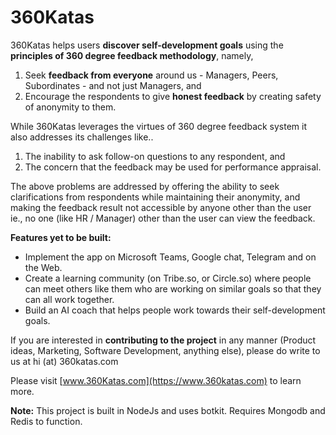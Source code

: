 # 360Katas

360Katas helps users **discover self-development goals** using the **principles of 360 degree feedback methodology**, namely, 
1. Seek **feedback from everyone** around us - Managers, Peers, Subordinates - and not just Managers, and 
2. Encourage the respondents to give **honest feedback** by creating safety of anonymity to them. 

While 360Katas leverages the virtues of 360 degree feedback system it also addresses its challenges like..
1. The inability to ask follow-on questions to any respondent, and 
2. The concern that the feedback may be used for performance appraisal. 

The above problems are addressed by offering the ability to seek clarifications from respondents while maintaining their anonymity, and making the feedback result not accessible by anyone other than the user ie., no one (like HR / Manager) other than the user can view the feedback. 


**Features yet to be built:**
- Implement the app on Microsoft Teams, Google chat, Telegram and on the Web. 
- Create a learning community (on Tribe.so, or Circle.so) where people can meet others like them who are working on similar goals so that they can all work together.  
- Build an AI coach that helps people work towards their self-development goals. 


If you are interested in **contributing to the project** in any manner (Product ideas, Marketing, Software Development, anything else), please do write to us at hi (at) 360katas.com 

Please visit [www.360Katas.com](https://www.360katas.com) to learn more. 

**Note:** This project is built in NodeJs and uses botkit.
Requires Mongodb and Redis to function.